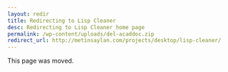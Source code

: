 ```yaml
---
layout: redir
title: Redirecting to Lisp Cleaner
desc: Redirecting to Lisp Cleaner home page
permalink: /wp-content/uploads/del-acaddoc.zip
redirect_url: http://metinsaylan.com/projects/desktop/lisp-cleaner/
---
```


This page was moved.
